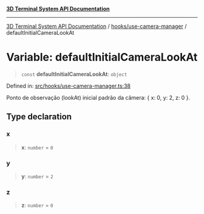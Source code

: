 [**3D Terminal System API Documentation**](../../../README.md)

***

[3D Terminal System API Documentation](../../../README.md) / [hooks/use-camera-manager](../README.md) / defaultInitialCameraLookAt

# Variable: defaultInitialCameraLookAt

> `const` **defaultInitialCameraLookAt**: `object`

Defined in: [src/hooks/use-camera-manager.ts:38](https://github.com/Dicommunitas/ThreeJS_Terminal_3D/blob/8075b8a92723c99d6c5409bf1c44d7734e99d256/src/hooks/use-camera-manager.ts#L38)

Ponto de observação (lookAt) inicial padrão da câmera: { x: 0, y: 2, z: 0 }.

## Type declaration

### x

> **x**: `number` = `0`

### y

> **y**: `number` = `2`

### z

> **z**: `number` = `0`
